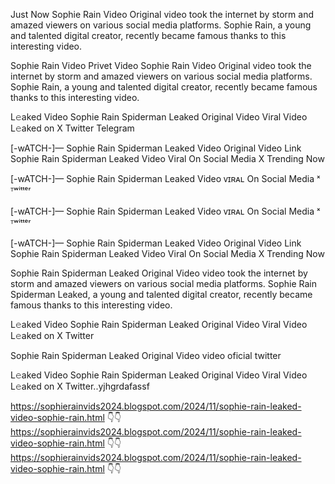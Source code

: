 Just Now
Sophie Rain Video Original video took the internet by storm and amazed viewers on various social media platforms. Sophie Rain, a young and talented digital creator, recently became famous thanks to this interesting video.

Sophie Rain Video Privet Video Sophie Rain Video Original video took the internet by storm and amazed viewers on various social media platforms. Sophie Rain, a young and talented digital creator, recently became famous thanks to this interesting video.

L𝚎aked Video Sophie Rain Spiderman Leaked Original Video Viral Video L𝚎aked on X Twitter Telegram

[-wATCH-]— Sophie Rain Spiderman Leaked Video Original Video Link Sophie Rain Spiderman Leaked Video Viral On Social Media X Trending Now

[-wATCH-]— Sophie Rain Spiderman Leaked Video ᴠɪʀᴀʟ On Social Media ˣ ᵀʷⁱᵗᵗᵉʳ

[-wATCH-]— Sophie Rain Spiderman Leaked Video ᴠɪʀᴀʟ On Social Media ˣ ᵀʷⁱᵗᵗᵉʳ

[-wATCH-]— Sophie Rain Spiderman Leaked Video Original Video Link Sophie Rain Spiderman Leaked Video Viral On Social Media X Trending Now

Sophie Rain Spiderman Leaked Original Video video took the internet by storm and amazed viewers on various social media platforms. Sophie Rain Spiderman Leaked, a young and talented digital creator, recently became famous thanks to this interesting video.

L𝚎aked Video Sophie Rain Spiderman Leaked Original Video Viral Video L𝚎aked on X Twitter

Sophie Rain Spiderman Leaked Original Video video oficial twitter

L𝚎aked Video Sophie Rain Spiderman Leaked Original Video Viral Video L𝚎aked on X Twitter..yjhgrdafassf




https://sophierainvids2024.blogspot.com/2024/11/sophie-rain-leaked-video-sophie-rain.html  👇👇
https://sophierainvids2024.blogspot.com/2024/11/sophie-rain-leaked-video-sophie-rain.html  👇👇
https://sophierainvids2024.blogspot.com/2024/11/sophie-rain-leaked-video-sophie-rain.html   👇👇
